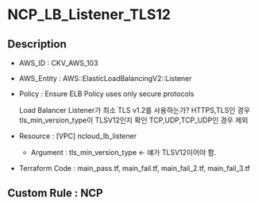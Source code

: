 # NCP_LB_Listener_TLS12

## Description

- AWS_ID : CKV_AWS_103
- AWS_Entity : AWS::ElasticLoadBalancingV2::Listener
- Policy : Ensure ELB Policy uses only secure protocols
    
    Load Balancer Listener가 최소 TLS v1.2를 사용하는가?
    HTTPS,TLS인 경우 tls_min_version_type이 TLSV12인지 확인
    TCP,UDP,TCP_UDP인 경우 제외
    
- Resource : [VPC] ncloud_lb_listener
    - Argument : tls_min_version_type ← 얘가 TLSV12이어야 함.
- Terraform Code : main_pass.tf, main_fail.tf, main_fail_2.tf, main_fail_3.tf
## Custom Rule : NCP
